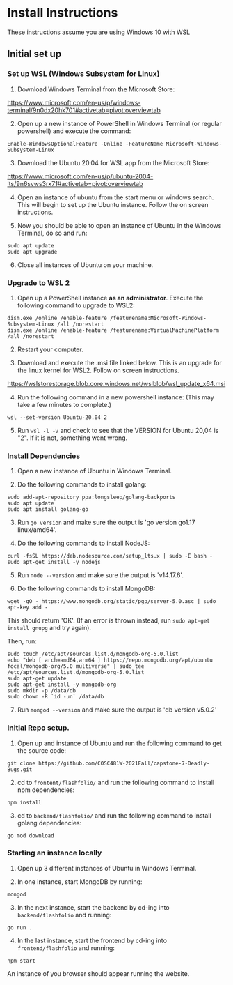 # Install Instructions

These instructions assume you are using Windows 10 with WSL

## Initial set up

### Set up WSL (Windows Subsystem for Linux)

1) Download Windows Terminal from the Microsoft Store:

https://www.microsoft.com/en-us/p/windows-terminal/9n0dx20hk701#activetab=pivot:overviewtab

2) Open up a new instance of PowerShell in Windows Terminal (or regular powershell) and execute the command:

```
Enable-WindowsOptionalFeature -Online -FeatureName Microsoft-Windows-Subsystem-Linux
```

3) Download the Ubuntu 20.04 for WSL app from the Microsoft Store:

https://www.microsoft.com/en-us/p/ubuntu-2004-lts/9n6svws3rx71#activetab=pivot:overviewtab

4) Open an instance of ubuntu from the start menu or windows search. This will begin to set up the Ubuntu instance. Follow the on screen instructions.

5) Now you should be able to open an instance of Ubuntu in the Windows Terminal, do so and run: 

```
sudo apt update
sudo apt upgrade
```

6) Close all instances of Ubuntu on your machine.

### Upgrade to WSL 2

1) Open up a PowerShell instance **as an administrator**. Execute the following command to upgrade to WSL2:

```
dism.exe /online /enable-feature /featurename:Microsoft-Windows-Subsystem-Linux /all /norestart
dism.exe /online /enable-feature /featurename:VirtualMachinePlatform /all /norestart
```

2) Restart your computer.

3) Download and execute the .msi file linked below. This is an upgrade for the linux kernel for WSL2. Follow on screen instructions.

https://wslstorestorage.blob.core.windows.net/wslblob/wsl_update_x64.msi

4) Run the following command in a new powershell instance: (This may take a few minutes to complete.)

```
wsl --set-version Ubuntu-20.04 2
```

5) Run `wsl -l -v` and check to see that the VERSION for Ubuntu 20,04 is "2". If it is not, something went wrong.

### Install Dependencies

1) Open a new instance of Ubuntu in Windows Terminal.

2) Do the following commands to install golang:

```
sudo add-apt-repository ppa:longsleep/golang-backports
sudo apt update
sudo apt install golang-go
```

3) Run `go version` and make sure the output is 'go version go1.17 linux/amd64'.

4) Do the following commands to install NodeJS:

```
curl -fsSL https://deb.nodesource.com/setup_lts.x | sudo -E bash -
sudo apt-get install -y nodejs
```

5) Run `node --version` and make sure the output is 'v14.17.6'.

6) Do the following commands to install MongoDB:

```
wget -qO - https://www.mongodb.org/static/pgp/server-5.0.asc | sudo apt-key add -
```

This should return 'OK'. (If an error is thrown instead, run `sudo apt-get install gnupg` and try again).

Then, run:

```
sudo touch /etc/apt/sources.list.d/mongodb-org-5.0.list
echo "deb [ arch=amd64,arm64 ] https://repo.mongodb.org/apt/ubuntu focal/mongodb-org/5.0 multiverse" | sudo tee /etc/apt/sources.list.d/mongodb-org-5.0.list
sudo apt-get update
sudo apt-get install -y mongodb-org
sudo mkdir -p /data/db
sudo chown -R `id -un` /data/db
```

7) Run `mongod --version` and make sure the output is 'db version v5.0.2'

### Initial Repo setup.

1) Open up and instance of Ubuntu and run the following command to get the source code:

```
git clone https://github.com/COSC481W-2021Fall/capstone-7-Deadly-Bugs.git
```

2) cd to `frontent/flashfolio/` and run the following command to install npm dependencies:

```
npm install
```

3) cd to `backend/flashfolio/` and run the following command to install golang dependencies:

```
go mod download
```

### Starting an instance locally

1) Open up 3 different instances of Ubuntu in Windows Terminal.

2) In one instance, start MongoDB by running:

```
mongod
```

3) In the next instance, start the backend by cd-ing into `backend/flashfolio` and running:

```
go run .
```

4) In the last instance, start the frontend by cd-ing into `frontend/flashfolio` and running:

```
npm start
```

An instance of you browser should appear running the website.



